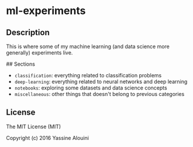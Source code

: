 # ml-experiments

## Description
This is where some of my machine learning (and data science more generally)
experiments live.

## Sections

* `classification`: everything related to classification problems
* `deep-learning`: everything related to neural networks and deep learning
* `notebooks`: exploring some datasets and data science concepts
* `miscellaneous`: other things that doesn't belong to previous categories

## License

The MIT License (MIT)

Copyright (c) 2016 Yassine Alouini
